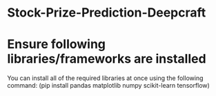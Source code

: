 # Stock-Prize-Prediction-Deepcraft

# Ensure following libraries/frameworks are installed
You can install all of the required libraries at once using the following command: (pip install pandas matplotlib numpy scikit-learn tensorflow)
